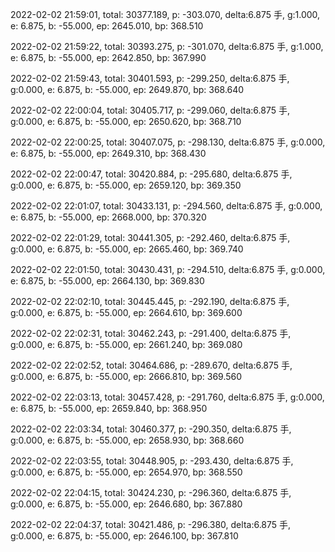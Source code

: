 2022-02-02 21:59:01, total: 30377.189, p: -303.070, delta:6.875 手, g:1.000, e: 6.875, b: -55.000, ep: 2645.010, bp: 368.510

2022-02-02 21:59:22, total: 30393.275, p: -301.070, delta:6.875 手, g:1.000, e: 6.875, b: -55.000, ep: 2642.850, bp: 367.990

2022-02-02 21:59:43, total: 30401.593, p: -299.250, delta:6.875 手, g:0.000, e: 6.875, b: -55.000, ep: 2649.870, bp: 368.640

2022-02-02 22:00:04, total: 30405.717, p: -299.060, delta:6.875 手, g:0.000, e: 6.875, b: -55.000, ep: 2650.620, bp: 368.710

2022-02-02 22:00:25, total: 30407.075, p: -298.130, delta:6.875 手, g:0.000, e: 6.875, b: -55.000, ep: 2649.310, bp: 368.430

2022-02-02 22:00:47, total: 30420.884, p: -295.680, delta:6.875 手, g:0.000, e: 6.875, b: -55.000, ep: 2659.120, bp: 369.350

2022-02-02 22:01:07, total: 30433.131, p: -294.560, delta:6.875 手, g:0.000, e: 6.875, b: -55.000, ep: 2668.000, bp: 370.320

2022-02-02 22:01:29, total: 30441.305, p: -292.460, delta:6.875 手, g:0.000, e: 6.875, b: -55.000, ep: 2665.460, bp: 369.740

2022-02-02 22:01:50, total: 30430.431, p: -294.510, delta:6.875 手, g:0.000, e: 6.875, b: -55.000, ep: 2664.130, bp: 369.830

2022-02-02 22:02:10, total: 30445.445, p: -292.190, delta:6.875 手, g:0.000, e: 6.875, b: -55.000, ep: 2664.610, bp: 369.600

2022-02-02 22:02:31, total: 30462.243, p: -291.400, delta:6.875 手, g:0.000, e: 6.875, b: -55.000, ep: 2661.240, bp: 369.080

2022-02-02 22:02:52, total: 30464.686, p: -289.670, delta:6.875 手, g:0.000, e: 6.875, b: -55.000, ep: 2666.810, bp: 369.560

2022-02-02 22:03:13, total: 30457.428, p: -291.760, delta:6.875 手, g:0.000, e: 6.875, b: -55.000, ep: 2659.840, bp: 368.950

2022-02-02 22:03:34, total: 30460.377, p: -290.350, delta:6.875 手, g:0.000, e: 6.875, b: -55.000, ep: 2658.930, bp: 368.660

2022-02-02 22:03:55, total: 30448.905, p: -293.430, delta:6.875 手, g:0.000, e: 6.875, b: -55.000, ep: 2654.970, bp: 368.550

2022-02-02 22:04:15, total: 30424.230, p: -296.360, delta:6.875 手, g:0.000, e: 6.875, b: -55.000, ep: 2646.680, bp: 367.880

2022-02-02 22:04:37, total: 30421.486, p: -296.380, delta:6.875 手, g:0.000, e: 6.875, b: -55.000, ep: 2646.100, bp: 367.810